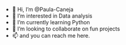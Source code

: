 - 👋 Hi, I’m @Paula-Caneja
- 👀 I’m interested in Data analysis
- 🌱 I’m currently learning Python
- 💞️ I’m looking to collaborate on fun projects
- 📫 and you can reach me here.

<!---
Paula-Caneja/Paula-Caneja is a ✨ special ✨ repository because its `README.md` (this file) appears on your GitHub profile.
You can click the Preview link to take a look at your changes.
--->
